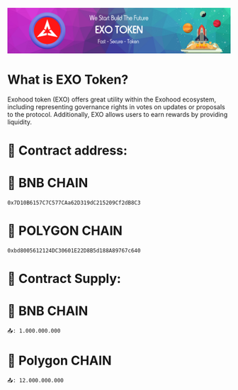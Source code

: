 ![Title](exotoken.png)

# What is EXO Token?
Exohood token (EXO) offers great utility within the Exohood ecosystem, including representing governance rights in votes on updates or proposals to the protocol. Additionally, EXO allows users to earn rewards by providing liquidity. 

# 📄 Contract address:
# 🔶 BNB CHAIN
    0x7D10B6157C7C577CAa62D319dC215209Cf2dB8C3
# 🔷 POLYGON CHAIN
    0xbd8005612124DC30601E22D8B5d188A89767c640
# 📄 Contract Supply:
# 🔶 BNB CHAIN
    📤: 1.000.000.000
# 🔷 Polygon CHAIN
    📤: 12.000.000.000
